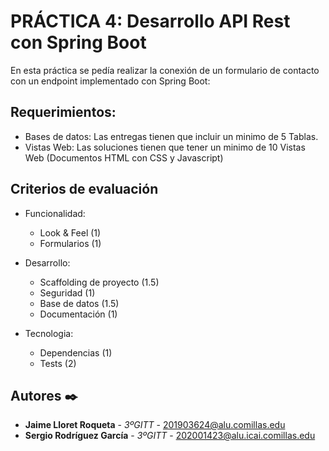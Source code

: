# PRÁCTICA 4: Desarrollo API Rest con Spring Boot

En esta práctica se pedía realizar la conexión de un formulario de contacto con un endpoint implementado con Spring Boot:

## Requerimientos:

- Bases de datos: Las entregas tienen que incluir un minimo de 5 Tablas.
- Vistas Web: Las soluciones tienen que tener un minimo de 10 Vistas Web (Documentos HTML con CSS y Javascript)


## Criterios de evaluación
- Funcionalidad:
  - Look & Feel (1)
  - Formularios (1)

- Desarrollo:
  - Scaffolding de proyecto (1.5)
  - Seguridad (1)
  - Base de datos (1.5)
  - Documentación (1)

- Tecnologia:
  - Dependencias (1)
  - Tests (2)


## Autores ✒️

* **Jaime Lloret Roqueta** - *3ºGITT* - 201903624@alu.comillas.edu
* **Sergio Rodríguez García** - *3ºGITT* - 202001423@alu.icai.comillas.edu
